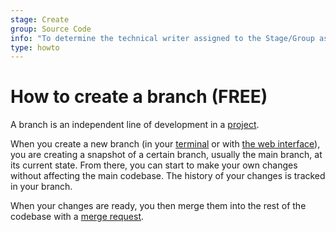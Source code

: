 ```yaml
---
stage: Create
group: Source Code
info: "To determine the technical writer assigned to the Stage/Group associated with this page, see https://about.gitlab.com/handbook/engineering/ux/technical-writing/#assignments"
type: howto
---
```


# How to create a branch **(FREE)**

A branch is an independent line of development in a [project](../user/project/index.md).

When you create a new branch (in your [terminal](start-using-git.md#create-and-work-in-a-branch) or with
[the web interface](../user/project/repository/web_editor.md#create-a-new-branch)),
you are creating a snapshot of a certain branch, usually the main branch,
at its current state. From there, you can start to make your own changes without
affecting the main codebase. The history of your changes is tracked in your branch.

When your changes are ready, you then merge them into the rest of the codebase with a
[merge request](../user/project/merge_requests/creating_merge_requests.md).
